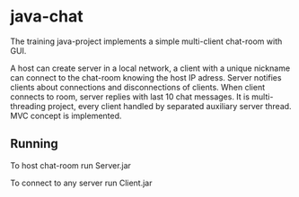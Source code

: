 java-chat
=========

The training java-project implements a simple multi-client chat-room with GUI. 

A host can create server in a local network, a client with a unique nickname can connect to the chat-room knowing the host IP adress. Server notifies clients about connections and disconnections of clients. When client connects to room, server replies with last 10 chat messages. It is multi-threading project, every client handled by separated auxiliary server thread. MVC concept is implemented.

## Running

To host chat-room run Server.jar

To connect to any server run  Client.jar


